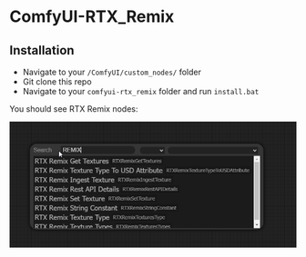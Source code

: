 # ComfyUI-RTX_Remix

## Installation

- Navigate to your `/ComfyUI/custom_nodes/` folder
- Git clone this repo
- Navigate to your `comfyui-rtx_remix` folder and run `install.bat`

You should see RTX Remix nodes:

![RTX Remix](images/remix_nodes.png "RTX Remix")